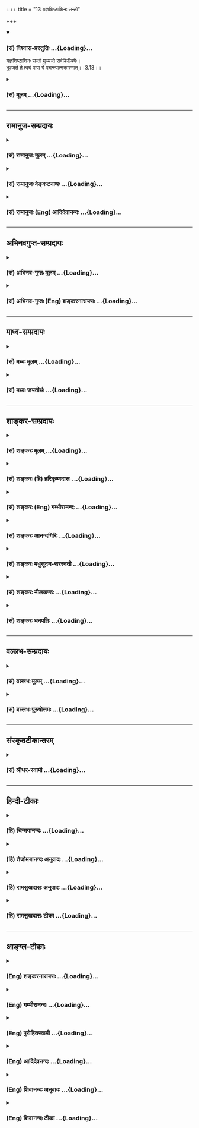 +++
title = "13 यज्ञशिष्टाशिनः सन्तो"

+++
<div class="js_include" newlevelforh1="3" title="(सं) विश्वास-प्रस्तुतिः" unfilled url="/purANam_vaiShNavam/mahAbhAratam/06-bhIShma-parva/03-bhagavad-gItA-parva/saMskRtam/vishvAsa-prastutiH/03_karma-yogaH/13_yajnashiShTAshina.md">
<details open><summary><h3>(सं) विश्वास-प्रस्तुतिः ...{Loading}...</h3></summary>

यज्ञशिष्टाशिनः सन्तो मुच्यन्ते सर्वकिल्बिषैः।  
भुञ्जते ते त्वघं पापा ये पचन्त्यात्मकारणात्।।3.13।।
</details>
</div>
<div class="js_include collapsed" newlevelforh1="3" title="(सं) मूलम्" unfilled url="/purANam_vaiShNavam/mahAbhAratam/06-bhIShma-parva/03-bhagavad-gItA-parva/saMskRtam/mUlam/03_karma-yogaH/13_yajnashiShTAshina.md">
<details><summary><h3>(सं) मूलम् ...{Loading}...</h3></summary>

यज्ञशिष्टाशिनः सन्तो मुच्यन्ते सर्वकिल्बिषैः।  
भुञ्जते ते त्वघं पापा ये पचन्त्यात्मकारणात्।।3.13।।
</details>
</div>


_________________
## रामानुज-सम्प्रदायः
<div class="js_include collapsed" newlevelforh1="3" title="(सं) रामानुजः मूलम्" unfilled url="/purANam_vaiShNavam/mahAbhAratam/06-bhIShma-parva/03-bhagavad-gItA-parva/saMskRtam/rAmAnujaH/mUlam/03_karma-yogaH/13_yajnashiShTAshina.md">
<details><summary><h3>(सं) रामानुजः मूलम् ...{Loading}...</h3></summary>

।।3.13।। इन्द्राद्यात्मना अवस्थितपरमपुरुषाराधनार्थतया एव द्रव्याणि उपादाय
विपच्य तैः यथावस्थितं परमपुरुषम् आराध्य तच्छिष्टाशनेन ये शरीरयात्रां
कुर्वते ते तु अनादिकालोपार्जि तैः **किल्बिषैः**
आत्मयाथात्म्यावलोकनविरोधिभिः सर्वैः विमुच्यन्ते।**ये तु** परमपुरुषेण
इन्द्राद्यात्मना स्वाराधनाय दत्तानाम् आत्मार्थतया उपादाय विपच्य अश्नन्ति
ते पापात्मानः **अघम्** एव भुञ्जते। अघपरिणामित्वाद् अघम् इति उच्यते।
आत्मावलोकनविमुखा नरकाय एव पच्यन्ते। पुनरपि लोकदृष्ट्या शास्त्रदृष्ट्या च
सर्वस्य यज्ञमूलत्वं दर्शयित्वा यज्ञानुवर्तनस्य अवश्यकार्यताम् अननुवर्तने
च दोषं च आह

</details>
</div>
<div class="js_include collapsed" newlevelforh1="3" title="(सं) रामानुजः वेङ्कटनाथः" unfilled url="/purANam_vaiShNavam/mahAbhAratam/06-bhIShma-parva/03-bhagavad-gItA-parva/saMskRtam/rAmAnujaH/venkaTanAthaH/03_karma-yogaH/13_yajnashiShTAshina.md">
<details><summary><h3>(सं) रामानुजः वेङ्कटनाथः ...{Loading}...</h3></summary>

  
  
।।3.13।। पुनरुक्तिपरिहारायार्थान्तरपरत्वव्युदासाय चाह तदेव विवृणोतीति।
तत्र पूर्वार्धंश्रेयः परमवाप्स्यथ 3।11 इत्यस्य प्रकारकथनम् उत्तरार्धं
तुतैर्दत्तान् इत्याद्युक्तचोरत्वप्रपञ्चनरूपम्।
यज्ञाकृष्टयष्टव्याद्याकारविशेषकथनम् इन्द्राद्यात्मनेत्यादि। अवधारणेन
केवलेन्द्राद्यर्थत्वस्वार्थत्वयोर्व्यवच्छेदः। द्रव्योपादानपचनदशयोरपि
परमपुरुषाराधनार्थत्वबुद्धिः कार्येति
ज्ञापनायद्रव्याण्युपादायेत्याद्युक्तम्। एतच्चये पचन्ति
इत्येतद्व्यतिरेकलब्धम्। केवलेन्द्राद्याराधनस्यापि वस्तुतः
परमपुरुषाराधनरूपत्वादत्र तद्व्यच्छेदाय तत्तद्देवतायजनस्य
परमपुरुषपर्यन्तत्वसिद्धये चयथावस्थितमित्युक्तम्। यज्ञशिष्टममृताख्यमशितुं
शीलं येषां ते यज्ञशिष्टाशिनः। रागप्राप्तशरीरयात्रा यज्ञशिष्टेनैव
कार्येति नियमः। सन्तः यज्ञशिष्टाशिन एव वर्तमाना इत्यर्थः। तदेतदुच्यते
शरीरयात्रां कुर्वते इति। यद्वासन्तः इति
पदमुत्तरार्धस्थपापशब्दप्रतिस्थानीयत्वात् साधुविषयम्। उत्तरार्धवदत्रापि
साध्यसाधनांशविभागद्योतनाय यत्तच्छब्दाभ्यां वाक्यभेदकरणम्। तुशब्देन
सद्भ्यः पापानां विशेषे बोधिते तेभ्योऽपि सतां विशेषोऽर्थात्सिद्ध इति
द्योतनायाहते त्वनादीति। अत्र चुल्ल्यादिपञ्चसूनाकृतपापमात्रस्य
व्यवच्छेदार्थं सर्वशब्दबहुवचनाभ्यां प्रदर्शितं किल्बिषानन्त्यं
समर्थयितुंअनादिकालोपार्जितैरित्युक्तम्। द्विविधानि किल्बिषाणि
प्राप्तिविरोधीनि उपायविरोधीनि चेति। तत्र प्राप्तिविरोधीनि
भक्तियोगैकनिवर्त्यानि। तेभ्योऽत्र
सर्वशब्दसङ्कोचमभिप्रेत्योक्तंआत्मयाथात्म्यावलोकनविरोधिभिरिति। स्मरन्ति
चज्ञानमुत्पद्यते पुंसां क्षयात्पापस्य कर्मणः। यथादर्शतलप्रख्ये
पश्यत्यात्मानमात्मनि म.भा.12।204।8 इति। एतेन विरोधित्वाविशेषात्
सांसारिकपुण्यान्यप्यत्र किल्बिषशब्देनोच्यन्ते इत्यपि सूचितम्।
पूर्वोत्तराघविघातिनो
भक्तियोगाद्विशेषसूचनायउपार्जितेत्युक्तम्। आत्मकारणात् इत्यत्र कारणशब्दः
प्रयोजनरूपहेतुत्वपर इति ज्ञापनायोक्तंआत्मार्थतयेति।
पचनमात्रस्याघभोजनत्वेन निन्दानुपपत्तेःआत्मकारणात्पचन्ति
इत्यनेनार्थसिद्धमुक्तंअश्नन्तीति। पुल्लिङ्गोऽत्र
पापशब्दस्तद्गुणसारन्यायात् पापविशिष्टविषय इत्यभिप्रायेणोक्तंपापात्मान
इति पापस्वभावा इत्यर्थः।
अघशब्दस्यभोज्यनिन्दार्थमौपचारिकत्वद्योतनायाघमेवेत्येवकार उक्तः।
उपचारनिमित्तं सम्बन्धमाह अघपरिणामित्वादिति अघहेतुत्वादित्यर्थः।
फलितमनिष्टद्वयमाह आत्मावलोकनविमुखा इति। आत्मार्थं पचमानस्य
पूर्वकिल्बिषनिवृत्त्यभावादात्मावलोकनवैमुख्यम्
उत्तरोत्तरकिल्विषहेतुत्वाच्च पुनर्नरकप्राप्तिरिति केवलाघो भवति केवलादी
ऋक्सं.8।6।23।6तै.सं.2।8 इतिवचनाभिप्रेतमाहनरकायैवेति। न
पुनरैहिकायोमुष्मिकाय वा सुखायेति भावः।

</details>
</div>
<div class="js_include collapsed" newlevelforh1="3" title="(सं) रामानुजः (Eng) आदिदेवानन्दः" unfilled url="/purANam_vaiShNavam/mahAbhAratam/06-bhIShma-parva/03-bhagavad-gItA-parva/saMskRtam/rAmAnujaH/english/AdidevAnandaH/03_karma-yogaH/13_yajnashiShTAshina.md">
<details><summary><h3>(सं) रामानुजः (Eng) आदिदेवानन्दः ...{Loading}...</h3></summary>

3.13 Those persons who acire food materials solely for propitiating the
Supreme Person abiding as the Self of Indra and other deities, and who,
after cooking them, propitiate, through them, the Supreme Person as He
is, and then sustain themselves on the remnants of oblations (made for
such propitiation), they alone will be free of impurities which have
resulted from beginningless evil and which are inimical to the vision of
the self. But they are evil-minded, who acire for selfish use the things
which the Supreme Being, abiding as the Self of Indra and other deities,
has granted them for worshipping Him with, and use it all on the other
hand for feeding themselves - they eat only sin. Turning away from the
vision of the self, they cook only for being led to Naraka (for the
expiation of the sin incurred thery). Sri Krsna says that, from the
standpoint of the world as well as that of the scriptures, everything
has its origin in sacrifice; and He speaks of the need for the
performance of the sacrifices and of the blemish in not performing the
same:

</details>
</div>


_________________
## अभिनवगुप्त-सम्प्रदायः
<div class="js_include collapsed" newlevelforh1="3" title="(सं) अभिनव-गुप्तः मूलम्" unfilled url="/purANam_vaiShNavam/mahAbhAratam/06-bhIShma-parva/03-bhagavad-gItA-parva/saMskRtam/abhinava-guptaH/mUlam/03_karma-yogaH/13_yajnashiShTAshina.md">
<details><summary><h3>(सं) अभिनव-गुप्तः मूलम् ...{Loading}...</h3></summary>

।।3.13।। यज्ञशिष्टेति। अवश्यकर्तव्यतारूपशासनमहिमायातान् भोगान् येऽश्नन्ति
अवान्तरव्यापारमात्रतया अत एव च पृथक्फलत्वाभावाङ्गतया अथ च
इन्द्रियात्मकदेवगणतर्पणलक्षणयज्ञादवशिष्टम्
अन्तःसारस्वात्मस्थित्यानन्दलक्षणविघसं येऽश्नन्ति तत्रारूढा ( तत्रामूढाः)
भवन्ति तदुपादेयोपायतया+++(S तत्रोपादे )+++ तु विषयभोगं वाञ्छन्ति ते
सर्वाकल्बिषैः शुभाशुभैः मुच्यन्ते। ये त्वात्मकारणादिति अविद्यावशात्
स्थूलमेव विषयभोगं परत्वेन +++(S भोगपरत्वेन)+++ मन्वानाः आत्मार्थमिदं वयं कुर्म
इति कुर्वते त एवाघं शुभाशुभात्मकं लभन्ते।

</details>
</div>
<div class="js_include collapsed" newlevelforh1="3" title="(सं) अभिनव-गुप्तः (Eng) शङ्करनारायणः" unfilled url="/purANam_vaiShNavam/mahAbhAratam/06-bhIShma-parva/03-bhagavad-gItA-parva/saMskRtam/abhinava-guptaH/english/shankaranArAyaNaH/03_karma-yogaH/13_yajnashiShTAshina.md">
<details><summary><h3>(सं) अभिनव-गुप्तः (Eng) शङ्करनारायणः ...{Loading}...</h3></summary>

3.13 Yajnasista-etc. Those who enjoy the pleasures of obects that have
come to them on the authority of laws enjoining what is to be
necessarily performed; and who enjoy them viewing \[the enjoyment\] only
as a secondary (or intermediate) action and conseently as a subsidiary
having no separate purpose; and again those who enjoy the remnant of the
necessary action in the form of gratifying the group of the devas of the
snese-organs-that residue of food marked with bliss in being firmly
established in their own Self - that is to say, those who have mounted
upon the Self and are desirous of enjoying objects only as a means to
achieve this end - they are freed from all faults of good and bad.
Those, who for their own selves etc. : On the other hand, those who
believe, under the influence of ignorance, the sheer superficial
enjoyment of objects as their final goal, and act with the notion 'We
perform this \[act\] for the sake of ourselves' - those persons alone
gain the sin in the form of good and bad.

</details>
</div>


_________________
## माध्व-सम्प्रदायः
<div class="js_include collapsed" newlevelforh1="3" title="(सं) मध्वः मूलम्" unfilled url="/purANam_vaiShNavam/mahAbhAratam/06-bhIShma-parva/03-bhagavad-gItA-parva/saMskRtam/madhvaH/mUlam/03_karma-yogaH/13_yajnashiShTAshina.md">
<details><summary><h3>(सं) मध्वः मूलम् ...{Loading}...</h3></summary>

।।3.13।। Sri Madhvacharya did not comment on this sloka.

</details>
</div>
<div class="js_include collapsed" newlevelforh1="3" title="(सं) मध्वः जयतीर्थः" unfilled url="/purANam_vaiShNavam/mahAbhAratam/06-bhIShma-parva/03-bhagavad-gItA-parva/saMskRtam/madhvaH/jayatIrthaH/03_karma-yogaH/13_yajnashiShTAshina.md">
<details><summary><h3>(सं) मध्वः जयतीर्थः ...{Loading}...</h3></summary>

।।3.13।। Sri Jayatirtha did not comment on this sloka.

</details>
</div>


_________________
## शाङ्कर-सम्प्रदायः
<div class="js_include collapsed" newlevelforh1="3" title="(सं) शङ्करः मूलम्" unfilled url="/purANam_vaiShNavam/mahAbhAratam/06-bhIShma-parva/03-bhagavad-gItA-parva/saMskRtam/shankaraH/mUlam/03_karma-yogaH/13_yajnashiShTAshina.md">
<details><summary><h3>(सं) शङ्करः मूलम् ...{Loading}...</h3></summary>

।।3.13।। देवयज्ञादीन् निर्वर्त्य तच्छिष्टम् अशनम् अमृताख्यम् अशितुं शीलं
येषां ते **यज्ञशिष्टाशिनः सन्तः मुच्यन्ते सर्वकिल्बिषैः** सर्वपापैः
चुल्ल्यादिपञ्चसूनाकृतैः प्रमादकृतहिंसादिजनितैश्च अन्यैः। ये तु आत्मंभरयः
**भुञ्जते ते तु अघं** पापं स्वयमपि **पापाः** **ये पचन्ति** पाकं
निर्वर्तयन्ति **आत्मकारणात्** आत्महेतोः।। इतश्च अधिकृतेन कर्म कर्तव्यम्
जगच्चक्रप्रवृत्तिहेतुर्हि कर्म। कथमिति उच्यते

</details>
</div>
<div class="js_include collapsed" newlevelforh1="3" title="(सं) शङ्करः (हि) हरिकृष्णदासः" unfilled url="/purANam_vaiShNavam/mahAbhAratam/06-bhIShma-parva/03-bhagavad-gItA-parva/saMskRtam/shankaraH/hindI/harikRShNadAsaH/03_karma-yogaH/13_yajnashiShTAshina.md">
<details><summary><h3>(सं) शङ्करः (हि) हरिकृष्णदासः ...{Loading}...</h3></summary>

।।3.13।। परंतु जो यज्ञशिष्ट अन्नका भोजन करनेवाले श्रेष्ठ पुरुष हैं
अर्थात् देवयज्ञादि करके उससे बचे हुए अमृत नामक अन्नको भक्षण करना जिनका
स्वभाव है वे सब पापोंसे अर्थात् गृहस्थमें होनेवाले चक्की चूल्हे आदिके
पाँच पापोंसे और प्रमादसे होनेवाले हिंसादिजनित अन्य पापोंसे भी छूट जाते
हैं। तथा जो उदरपरायण लोग केवल अपने लिये ही अन्न पकाते हैं वै स्वयं पापी
हैं और पाप ही खाते हैं।

</details>
</div>
<div class="js_include collapsed" newlevelforh1="3" title="(सं) शङ्करः (Eng) गम्भीरानन्दः" unfilled url="/purANam_vaiShNavam/mahAbhAratam/06-bhIShma-parva/03-bhagavad-gItA-parva/saMskRtam/shankaraH/english/gambhIrAnandaH/03_karma-yogaH/13_yajnashiShTAshina.md">
<details><summary><h3>(सं) शङ्करः (Eng) गम्भीरानन्दः ...{Loading}...</h3></summary>

3.13 Those again, who are yajna-sista-asinah, partakers of the remnants
of sacrifices, who, after making offering to the gods and others, \[The
panca-maha-yajnas, five great offerings, which have to be made by every
householder are offerings to gods, manes, humans, creatures and rsis
(sages).\] are habituated to eat the remnants (of those offerings),
called nectar; they, santah, by being (so); mucyante, become freed;
sarva-kilbisaih, from all sins-from those sins incurred through the five
things \[the five things are; oven, water-pot, cutting instruments,
grinding machines and broom. A householder incurs sin by killing insects
etc. with these things, knowingly or unknowingly. It is atoned by making
the aforesaid five offerings.\], viz oven etc., and also from those
others incurred owing to injury etc. caused inadvertently. Tu, but; the
papah, unholy persons, who are selfish; ye, who; pacanti, cook;
atma-karanat, for themselves; te, they, being themselves sinful;
bhunjate, incur; agham, sin. For the following reasons also actions
should be undertaken by an eligible person. Action is definitely the
cause of the movement of the wheel of the world. How; This is being
answered:

</details>
</div>
<div class="js_include collapsed" newlevelforh1="3" title="(सं) शङ्करः आनन्दगिरिः" unfilled url="/purANam_vaiShNavam/mahAbhAratam/06-bhIShma-parva/03-bhagavad-gItA-parva/saMskRtam/shankaraH/AnandagiriH/03_karma-yogaH/13_yajnashiShTAshina.md">
<details><summary><h3>(सं) शङ्करः आनन्दगिरिः ...{Loading}...</h3></summary>

।।3.13।। देवादिभ्यः संविभागमकृत्वा भुञ्जानानां प्रत्यवायित्वमुक्त्वा
तदन्येषां सर्वदोषराहित्यं दर्शयति **ये** **पुनरिति।** यज्ञशिष्टाशिनो ये
पुनस्ते तादृशाः सन्तः सर्वकिल्बिषैर्मुच्यन्त इति योजना।
तैर्दत्तानित्यादिनोक्तं निगमयति **भुञ्जत इति।** देवयज्ञादीनित्यादिशब्देन
पितृयज्ञो मनुष्ययज्ञो भूतयज्ञो ब्रह्मयज्ञश्चेति चत्वारो यज्ञा गृह्यन्ते
चुल्लीशब्देन पिठरधारणाद्यर्थक्रियां कुर्वन्तो विन्यासविशेषवन्तस्त्रयो
ग्रावाणो विवक्ष्यन्ते। आदिशब्देन कण्डनी पेषणी मार्जन्युदककुम्भश्चेत्येते
हिंसाहेतवो गृहीतास्तान्येतानि पञ्च प्राणिनां सूनास्थानानि हिंसाकारणानि
तत्प्रयुक्तैः सर्वैरपि बुद्ध्यबुद्धिपूर्वकैर्दुरितैर्मुच्यन्त इति
संबन्धः। प्रमादो विचारव्यतिरेकेणाबुद्धिपूर्वकमुपनतं पादपातादिकर्म तेन
प्राणिनां हिंसा संभाव्यते। आदिशब्देनाशुचिसंस्पर्शादि गृहीतं तदुत्थैश्च
पापैर्महायज्ञकारिणो मुच्यन्ते। उक्तंहिकण्डनं पेषणं चुल्ली उदकुम्भश्च
मार्जनी। पञ्च सूना गृहस्थस्य पञ्चयज्ञात्प्रणश्यति इति। पञ्च सूना
गृहस्थस्य चुल्ली पेषण्यवस्करः। कण्डनी चैव कुम्भश्च बध्यन्ते यांस्तु
वाहयन् इति च। अस्यायमर्थः या यथोक्ताः पञ्चसंख्याका गृहस्थस्य सूनास्ता यो
वाहयन्नापादयन् वर्तते तेन प्राणिनो बुद्धिपूर्वकमबुद्धिपूर्वकं च बध्यन्ते
तत्प्रयुक्तं सर्वमपि पापं महायज्ञानुष्ठानात्प्रणश्यतीति
महायज्ञानुष्ठानस्तुत्यर्थम्। तदनुष्ठानविमुखान्निन्दति **ये त्विति।**
आत्मंभरित्वमेव स्फोरयति **ये पचन्तीति।** स्वदेहेन्द्रियपोषणार्थमेव पाकं
कुर्वतां देवयज्ञादिपराङ्मुखानां पापभूयस्त्वं दर्शयति **भुञ्जत इति।**
पाठक्रमस्त्वर्थक्रमादपबाधनीयः।

</details>
</div>
<div class="js_include collapsed" newlevelforh1="3" title="(सं) शङ्करः मधुसूदन-सरस्वती" unfilled url="/purANam_vaiShNavam/mahAbhAratam/06-bhIShma-parva/03-bhagavad-gItA-parva/saMskRtam/shankaraH/madhusUdana-sarasvatI/03_karma-yogaH/13_yajnashiShTAshina.md">
<details><summary><h3>(सं) शङ्करः मधुसूदन-सरस्वती ...{Loading}...</h3></summary>

।।3.13।। ये तु वैश्वदेवादियज्ञावशिष्टममृतं येऽश्नन्ति ते सन्तः शिष्टा
वेदोक्तकारित्वेन देवाद्यृणापाकरणात्। अतस्ते मुच्यन्ते।
सर्वैर्विहिताकरणनिमित्तैः पूर्वकृतैश्च पञ्चसूनानिमित्तैः किल्बिषैः।
भूतभाविपातकासंसर्गिणस्ते भवन्तीत्यर्थः। एवमन्वये भूतभाविपापाभावमुक्त्वा
व्यतिरेके दोषमाह भुञ्जते इति। ते वैश्वदेवाद्यकारिणोऽघं पापमेव।
तुशब्दोऽवधारणे। ये पापाः पञ्चसूनानिमित्तं प्रमादकृतहिंसानिमित्तं च
कृतपापाः सन्तः आत्मकारणादेव पचन्ति नतु वैश्वदेवाद्यर्थम्। तथाच
पञ्चसूनादिकृतपापे विद्यमानएव वैश्वदेवादिनित्यकर्माकरणनिमित्तमपरं
पापमाप्नुवन्तीति भुञ्जते ते त्वघं पापा इत्युक्तम्। तथाच स्मृतिःकण्डणी
पेषणी चुल्ली उदकुम्भी च मार्जनी। पञ्च सूना गृहस्थस्य ताभिः स्वर्गं न
विन्दति इति। पञ्चसूनाकृतं पापं पञ्चयज्ञैर्व्यपोहति। इति च।
श्रुतिश्चइदमेवास्य तत्साधारणमन्नं यदिदमद्यते स य एतदुपास्ते न स पाप्मनो
व्यावर्तते मिश्रं ह्येतत् इति। मन्त्रवर्णोऽपिमोघमन्नं विन्दते अप्रचेताः
सत्यं ब्रवीमि वध इत्स तस्य। नार्यमणं पुष्यति नो सखायं केवलाघो भवति
केवलादी इति। इदं चोपलक्षणं पञ्चमहायज्ञानां स्मार्तानां श्रौतानां च
नित्यकर्मणाम्। अधिकृतेन नित्यानि कर्माण्यवश्यमनुष्ठेयानीति
प्रजापतिवनार्थः।

</details>
</div>
<div class="js_include collapsed" newlevelforh1="3" title="(सं) शङ्करः नीलकण्ठः" unfilled url="/purANam_vaiShNavam/mahAbhAratam/06-bhIShma-parva/03-bhagavad-gItA-parva/saMskRtam/shankaraH/nIlakaNThaH/03_karma-yogaH/13_yajnashiShTAshina.md">
<details><summary><h3>(सं) शङ्करः नीलकण्ठः ...{Loading}...</h3></summary>

।।3.13।। ये तु यज्ञशिष्टाशिनः वैश्वदेवाविशेषान्नभोजनशीलाः सन्तः
ऋणापाकरणात् ते मुच्यन्ते सर्वकिल्बिषैः प्रमादकृतैर्विहिताकरणनिमित्तैः
पञ्चसूनानिमित्तैर्वा। ये त्वात्मकारणात्स्वार्थमेव पचन्ति न तु
पञ्चमहायज्ञार्थं ते पापाः स्वयं पापरूपा एव सन्तः पापमेव भुञ्जते। तथा च
स्मृतिःकण्डनी पेषणी चुल्ली उदकुम्भी च मार्जनी। पञ्च सूना गृहस्थस्य ताभिः
स्वर्गं न विन्दति। इतिपञ्चसूनाकृतं पापं पञ्चयज्ञैर्व्यपोहति इति च।
श्रुतिश्चइदमेवास्य तत्साधारणमन्नं यदिदमद्यते स य एतदुपासते न स पाप्मनो
व्यावर्तते मिश्रं ह्येतत् इति। मन्त्रवर्णोऽपिमोघमन्नं विन्दते अप्रचेताः
सत्यं ब्रवीमि वध इत्स तस्य। नार्यमणं पुष्यति नो सखायं केवलाघो भवति
केवलादी इति।

</details>
</div>
<div class="js_include collapsed" newlevelforh1="3" title="(सं) शङ्करः धनपतिः" unfilled url="/purANam_vaiShNavam/mahAbhAratam/06-bhIShma-parva/03-bhagavad-gItA-parva/saMskRtam/shankaraH/dhanapatiH/03_karma-yogaH/13_yajnashiShTAshina.md">
<details><summary><h3>(सं) शङ्करः धनपतिः ...{Loading}...</h3></summary>

।।3.13।। ये पुनर्यज्ञान्ब्रह्मयज्ञो देवयज्ञः पितृयज्ञस्तथैवच। भूतयज्ञो
नृयज्ञश्च पञ्चयज्ञाः प्रकीर्तिताः।। अध्यापनमध्ययनं चाद्यः होमो द्वितीयः
तर्पणं श्राद्धं च तृतीयः भूतेभ्यो बलिप्रदानं चतुर्थः अतिथिपूजनं पञ्चमः
इत्युक्तान्कृत्वा तच्छिष्टममृतमशितुं शीलं येषां ते सन्तः सर्वपापैःकण्डणी
पेषणी चुल्ली उदकुम्भी च मार्जनी। पञ्चसूना गृहस्थस्य वर्तन्तेऽहरहः सदा
इतिस्मृत्युक्तैः पञ्चसूनाकृतैरन्यैश्च मुच्यन्ते। ये त्वन्ये
आत्मकारणात्स्वोदरपूरर्णार्थे नतु वैश्वदेवाद्यर्थं पाकं कुर्वन्ति ते तु
पापं भुञ्जते। तुशब्दः पूर्वेभ्यो वैलक्षण्यार्थः। अवधारणां तुसर्वं वाक्यं
सावधारणम् इति न्यायलब्धम्। एतेन तुशब्दोऽवधारण इत्याचार्यविरुद्धोक्तिः
प्रत्युक्ता।

</details>
</div>


_________________
## वल्लभ-सम्प्रदायः
<div class="js_include collapsed" newlevelforh1="3" title="(सं) वल्लभः मूलम्" unfilled url="/purANam_vaiShNavam/mahAbhAratam/06-bhIShma-parva/03-bhagavad-gItA-parva/saMskRtam/vallabhaH/mUlam/03_karma-yogaH/13_yajnashiShTAshina.md">
<details><summary><h3>(सं) वल्लभः मूलम् ...{Loading}...</h3></summary>

।।3.13।। यज्ञशिष्टाशिन इति। पञ्चविधयज्ञो भगवत्स्वरूपस्तच्छिष्टाशिनः
सर्वेऽपि मुच्यन्ते गृहिणः।

</details>
</div>
<div class="js_include collapsed" newlevelforh1="3" title="(सं) वल्लभः पुरुषोत्तमः" unfilled url="/purANam_vaiShNavam/mahAbhAratam/06-bhIShma-parva/03-bhagavad-gItA-parva/saMskRtam/vallabhaH/puruShottamaH/03_karma-yogaH/13_yajnashiShTAshina.md">
<details><summary><h3>(सं) वल्लभः पुरुषोत्तमः ...{Loading}...</h3></summary>

  
  
।।3.13।। ननु पूर्वं यजनव्यतिरेकेण यथा दत्तं तथैवाऽग्रेऽपि दास्यन्त एव अतः
किं यजनेन इत्यत आह यज्ञशिष्टाशिन इति। सन्तः पूर्वदत्तस्वरूपाभिज्ञाः
यज्ञशिष्टाशिनो भूत्वा सर्वकिल्बिषैर्मुच्यन्ते। अत्रायं भावः वृष्ट्यादिना
पूर्वमन्नादिरसोत्पत्तिस्तु भगवद्भोगार्थं तेन स्वभोगकरणं पापरूपम्। अतो ये
सन्तो भक्तास्तदुत्पत्तिप्रयोजनज्ञातारो भगवदर्थं पाकादिकं कृत्वा भगवते
तत्सर्वं समर्प्य तदुपभुक्तावशिष्टभोजिनस्तेसर्वपापैः
सेवाप्रतिबन्धरूपैर्मुच्यन्ते। ये तु पापाः पापरूपा आत्मकारणात् पचन्ति
पाकादिक्रियां कुर्वन्ति ते तु अघं पापमेव भुञ्जते।  
  

</details>
</div>


_________________
## संस्कृतटीकान्तरम्
<div class="js_include collapsed" newlevelforh1="3" title="(सं) श्रीधर-स्वामी" unfilled url="/purANam_vaiShNavam/mahAbhAratam/06-bhIShma-parva/03-bhagavad-gItA-parva/saMskRtam/shrIdhara-svAmI/03_karma-yogaH/13_yajnashiShTAshina.md">
<details><summary><h3>(सं) श्रीधर-स्वामी ...{Loading}...</h3></summary>

।।3.13।। अतश्च यजन्त एव श्रेष्ठा नेतरा इत्याह **यज्ञशिष्टाशिन इति।**
वैश्वदेवादियज्ञावशिष्टं येऽश्नन्ति ते पञ्चसूनाकृतैः सर्वैः
किल्बिषैर्मुच्यन्ते। पञ्चसूनाश्च समृतावुक्ताः कण्डनी पेषणी चुल्ली
उदकुम्भी च मार्जनी। पञ्चसूना गृहस्थस्य ताभिः स्वर्गं न विन्दति इति। ये
त्वात्मनो भोजनार्थमेवान्नं पचन्ति न तु वैश्वदेवाद्यर्थ ते पापा दुराचारा
अघमेव भुञ्जते।

</details>
</div>


_________________
## हिन्दी-टीकाः
<div class="js_include collapsed" newlevelforh1="3" title="(हि) चिन्मयानन्दः" unfilled url="/purANam_vaiShNavam/mahAbhAratam/06-bhIShma-parva/03-bhagavad-gItA-parva/hindI/chinmayAnandaH/03_karma-yogaH/13_yajnashiShTAshina.md">
<details><summary><h3>(हि) चिन्मयानन्दः ...{Loading}...</h3></summary>

।।3.13।। उत्पादन किये बिना समाज के धन पर जीने वाले अपराधी व्यक्तियों स
सर्वथा भिन्न लोगों के विषय में इस श्लोक में वर्णन है। श्रेष्ठ पुरुष यज्ञ
भावना से कर्म करने के पश्चात् प्राप्त फल में अपने भाग को ही ग्रहण करते
हैं और इस प्रकार सब पापों से मुक्त हो जाते हैं। पूर्व काल में किये गये
पाप वर्तमान में पीड़ा के कारण हैं तो वर्तमान के पाप भविष्य में दुखों के
कारण बनेंगे। अत समाज में दुखों को समाप्त करने का एक मात्र उपाय है समाज
के जागरूक पुरुषों का यज्ञभावना से सामूहिक कर्म करके अवशिष्ट फल को ग्रहण
कर सन्तुष्ट रहना। इसके विपरीत जो केवल अपने लिये ही पकाते हैं वे पाप को ही
खाते हैं। इस श्लोक से प्रतीत होता है कि श्रीकृष्ण वैयक्तिक सम्पत्ति के
सर्वथा विरुद्ध हैं परन्तु एक साम्यवादी व्यक्ति के अर्थ में नहीं। समाज के
धन को अपना ही समझ कर उसके परिग्रह के सिद्धांत का भगवान् विरोध करते हैं।
जो मनुष्य धन के लोभ से केवल अपने भोग के लिए समाज के दरिद्र और अभागे
लोगों के कष्ट की ओर ध्यान दिये बिना धन संग्रह करता है उसे ही यहाँ पाप को
खाने वाला कहा गया है। निम्नलिखित कारणों से भी मनुष्य को कर्म करने चाहिये
क्योंकि कर्म से ही विश्वचक्र चलता है। कैसे इसका उत्तर है

</details>
</div>
<div class="js_include collapsed" newlevelforh1="3" title="(हि) तेजोमयानन्दः अनुवादः" unfilled url="/purANam_vaiShNavam/mahAbhAratam/06-bhIShma-parva/03-bhagavad-gItA-parva/hindI/tejomayAnandaH/anuvAdaH/03_karma-yogaH/13_yajnashiShTAshina.md">
<details><summary><h3>(हि) तेजोमयानन्दः अनुवादः ...{Loading}...</h3></summary>

।।3.13।। यज्ञ के अवशिष्ट अन्न को खाने वाले श्रेष्ठ पुरुष सब पापों से
मुक्त हो जाते हैं किन्तु जो लोग केवल स्वयं के लिये ही पकाते हैं वे तो
पापों को ही खाते हैं।।  
  

</details>
</div>
<div class="js_include collapsed" newlevelforh1="3" title="(हि) रामसुखदासः अनुवादः" unfilled url="/purANam_vaiShNavam/mahAbhAratam/06-bhIShma-parva/03-bhagavad-gItA-parva/hindI/rAmasukhadAsaH/anuvAdaH/03_karma-yogaH/13_yajnashiShTAshina.md">
<details><summary><h3>(हि) रामसुखदासः अनुवादः ...{Loading}...</h3></summary>

।।3.13।। यज्ञशेष- (योग-) का अनुभव करनेवाले श्रेष्ठ मनुष्य सम्पूर्ण
पापोंसे मुक्त हो जाते हैं। परन्तु जो केवल अपने लिये ही पकाते अर्थात् सब
कर्म करते हैं, वे पापीलोग तो पापका ही भक्षण करते हैं।

</details>
</div>
<div class="js_include collapsed" newlevelforh1="3" title="(हि) रामसुखदासः टीका" unfilled url="/purANam_vaiShNavam/mahAbhAratam/06-bhIShma-parva/03-bhagavad-gItA-parva/hindI/rAmasukhadAsaH/TIkA/03_karma-yogaH/13_yajnashiShTAshina.md">
<details><summary><h3>(हि) रामसुखदासः टीका ...{Loading}...</h3></summary>

3.13।।***व्याख्या--*'यज्ञशिष्टाशिनः सन्तः'--**कर्तव्यकर्मोंका
निष्कामभावसे विधिपूर्वक पालन करनेपर (यज्ञशेषके रूपमें) योग अथवा समता ही
शेष रहती है। कर्मयोगमें यह खास बात है कि संसारसे प्राप्त सामग्रीके
द्वारा ही कर्म होता है। अतः संसारकी सेवामें लगा देनेपर ही वह कर्म
**'यज्ञ'** सिद्ध होता है। यज्ञकी सिद्धिके बाद स्वतः अवशिष्ट रहनेवाला
**'योग'** अपने लिये होता है। यह योग (समता) ही यज्ञशेष है, जिसको भगवान्ने
चौथे अध्यायमें **'अमृत'** कहा है **'यज्ञशिष्टामृतभुजः'** (4। 31)।  
  
**'मुच्यन्ते सर्वकिल्बिषैः'--**यहाँ**'किल्बिषैः'**पद बहुवचनान्त है,
जिसका अर्थ है--सम्पूर्ण पापोंसे अर्थात् बन्धनोंसे। परन्तु भगवान्ने इस
पदके साथ **'सर्व'** पद भी दिया है ,जिसका विशेष तात्पर्य यह हो जाता है कि
यज्ञशेषका अनुभव करनेपर मनुष्यमें किसी भी प्रकारका बन्धन नहीं रहता। उसके
सम्पूर्ण (सञ्चित, प्रारब्ध और क्रियमाण) कर्म विलीन हो जाते हैं
**(टिप्पणी प₀ 135)** (गीता 4। 23)। सम्पूर्ण कर्मोंके विलीन हो जानेपर उसे
सनातन ब्रह्मकी प्राप्ति हो जाती है (गीता 4। 31)।  
  
इसी अध्यायके नवें श्लोकमें भगवान्ने यज्ञार्थ कर्मसे अन्यत्र कर्मको
बन्धनकारक बताया और चौथे अध्यायके तेईसवें श्लोकमें यज्ञार्थ कर्म करनेवाले
मनुष्यके सम्पूर्ण कर्म विलीन होनेकी बात कही। इन दोनों श्लोकों (3। 9 तथा
4। 23) में जो बात आयी है, वही बात यहाँ **'सर्वकिल्बिषैः'** पदसे कही गयी
है। तात्पर्य है कि यज्ञशेषका अनुभव करनेवाले मनुष्य सम्पूर्ण बन्धनरूप
कर्मोंसे मुक्त हो जाते हैं। पाप-कर्म तो बन्धनकारक होते ही हैं, सकामभावसे
किये गये पुण्यकर्म भी (फलजनक होनेसे) बन्धनकारक होते हैं। यज्ञशेष-(समता-)
का अनुभव करनेपर पाप और पुण्य--दोनों ही नहीं रहते--**'बुद्धियुक्तो जहातीह
उभे सुकृतदुष्कृते'** (गीता 2। 50)।  
  
अब विचार करें कि बन्धनका वास्तविक कारण क्या है; ऐसा होना चाहिये और ऐसा
नहीं होना चाहिये--इस कामनासे ही बन्धन होता है। यह कामना सम्पूर्ण पापोंकी
जड़ है (गीता 3। 37)। अतः कामनाका त्याग करना अत्यन्त आवश्यक है। वास्तवमें
कामनाकी कोई स्वतन्त्र सत्ता नहीं है। कामना अभावसे उत्पन्न होती है और
'स्वयं' (सत्स्वरूप) में किसी प्रकारका अभाव है ही नहीं और हो सकता भी
नहीं। इसलिये 'स्वयं' में कामना है ही नहीं। केवल भूलसे शरीरादि असत्
पदार्थोंके साथ अपनी एकता मानकर मनुष्य असत् पदार्थोंके अभावसे अपनेमें
अभाव मानने लगता है और उस अभावकी पूर्तिके लिये असत् पदार्थोंकी कामना करने
लगता है। साधकको इस बातकी तरफ खयाल करना चाहिये कि आरम्भ और समाप्त
होनेवाली क्रियाओंसे उत्पन्न और नष्ट होनेवाले पदार्थ ही तो मिलेंगे। ऐसे
उत्पत्ति-विनाशशील पदार्थोंसे मनुष्यके अभावकी पूर्ति कभी हो ही नहीं सकती।
जब इन पदार्थोंसे अभावकी पूर्ति होनेका प्रश्न ही नहीं है, तो फिर इन
पदार्थोंकी कामना करना भी भूल ही है। ऐसा ठीक-ठीक विचार करनेसे कामनाकी
निवृत्ति सहज हो सकती है। हाँ, अपने कहलानेवाले शरीरादि पदार्थोंको कभी भी
अपना तथा अपने लिये न मानकर दूसरोंकी सेवामें लगानेसे इन पदार्थोंसे स्वतः
सम्बन्ध-विच्छेद हो जाता है, जिससे तत्काल अपने सत्स्वरूपका बोध हो जाता
है। फिर कोई अभाव शेष नहीं रहता। जिसके मनमें किसी प्रकारके अभावकी मान्यता
(कामना) नहीं रहती, वह मनुष्य जीते-जी ही संसारसे मुक्त है।

</details>
</div>


_________________
## आङ्ग्ल-टीकाः
<div class="js_include collapsed" newlevelforh1="3" title="(Eng) शङ्करनारायणः" unfilled url="/purANam_vaiShNavam/mahAbhAratam/06-bhIShma-parva/03-bhagavad-gItA-parva/english/shankaranArAyaNaH/03_karma-yogaH/13_yajnashiShTAshina.md">
<details><summary><h3>(Eng) शङ्करनारायणः ...{Loading}...</h3></summary>

3.13. The righteous persons, who eat the remnants (objects enjoined) of
the actions to be performed necessarily, are freed from all sins. But
those who cook, intending their own selves, are sinners and eat sin.

</details>
</div>
<div class="js_include collapsed" newlevelforh1="3" title="(Eng) गम्भीरानन्दः" unfilled url="/purANam_vaiShNavam/mahAbhAratam/06-bhIShma-parva/03-bhagavad-gItA-parva/english/gambhIrAnandaH/03_karma-yogaH/13_yajnashiShTAshina.md">
<details><summary><h3>(Eng) गम्भीरानन्दः ...{Loading}...</h3></summary>

3.13 By becoming partakers of the remembers of sacrifices, they become
freed from all sins. But the unholy persons who cook for themselves,
they incur sin.

</details>
</div>
<div class="js_include collapsed" newlevelforh1="3" title="(Eng) पुरोहितस्वामी" unfilled url="/purANam_vaiShNavam/mahAbhAratam/06-bhIShma-parva/03-bhagavad-gItA-parva/english/purohitasvAmI/03_karma-yogaH/13_yajnashiShTAshina.md">
<details><summary><h3>(Eng) पुरोहितस्वामी ...{Loading}...</h3></summary>

3.13 The sages who enjoy the food that remains after the sacrifice is
made are freed from all sin; but the selfish who spread their feast only
for themselves feed on sin only.

</details>
</div>
<div class="js_include collapsed" newlevelforh1="3" title="(Eng) आदिदेवनन्दः" unfilled url="/purANam_vaiShNavam/mahAbhAratam/06-bhIShma-parva/03-bhagavad-gItA-parva/english/AdidevanandaH/03_karma-yogaH/13_yajnashiShTAshina.md">
<details><summary><h3>(Eng) आदिदेवनन्दः ...{Loading}...</h3></summary>

3.13 Pious men who eat the remnants of sacrifices are freed from all
sins. But the sinful ones who cook only for their own sake earn only
sin.

</details>
</div>
<div class="js_include collapsed" newlevelforh1="3" title="(Eng) शिवानन्दः अनुवादः" unfilled url="/purANam_vaiShNavam/mahAbhAratam/06-bhIShma-parva/03-bhagavad-gItA-parva/english/shivAnandaH/anuvAdaH/03_karma-yogaH/13_yajnashiShTAshina.md">
<details><summary><h3>(Eng) शिवानन्दः अनुवादः ...{Loading}...</h3></summary>

3.13 The righteous who eat the remnants of the sacrifice are freed from
all sins; but those sinful ones who cook food (only) for their own sake
verily eat sin.

</details>
</div>
<div class="js_include collapsed" newlevelforh1="3" title="(Eng) शिवानन्दः टीका" unfilled url="/purANam_vaiShNavam/mahAbhAratam/06-bhIShma-parva/03-bhagavad-gItA-parva/english/shivAnandaH/TIkA/03_karma-yogaH/13_yajnashiShTAshina.md">
<details><summary><h3>(Eng) शिवानन्दः टीका ...{Loading}...</h3></summary>

3.13 यज्ञशिष्टाशिनः who eat the remnants of the sacrifice; सन्तः the
righteous; मुच्यन्ते are freed; सर्वकिल्बिषैः from all sins; भुञ्जते
eat; ते those; तु indeed; अघम् sin; पापाः sinful ones; ये who; पचन्ति
cook; आत्मकारणात् for their own sake.Commentary Those who; after
performing the five great sacrifices; eat the remnants of the food are
freed from all the sins committed by these five agents of insect
slaughter; viz.; (1) the pestle and mortar; (2) the grinding stone; (3)
the fireplace; (4) the place where the waterpot is kept; and (5) the
broom. These are the five places where injury to life is daily
committed. The sins are washed away by the performance of the five
MahaYajnas or great sacrifices which every Dvija  
  
(twicorn or the people belonging to the first three castes in Hindu
society; especially the Brahmin) ought to perform1. DevaYajna Offering
sacrifices to the gods which will satisfy them;2. BrahmaYajna or
RishiYajna Teaching and reciting the scriptures which will satisfy
Brahman and the Rishis;3. PitriYajna Offering libations of water to ones
ancestors which will satisfy the manes;4. NriYajna The feeding of the
hungry and the guests; and;5. BhutaYajna The feeding of the subhuman
species; such as animals; birds; etc.

</details>
</div>
